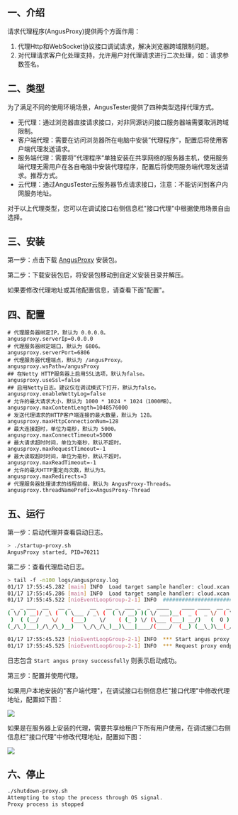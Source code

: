 [//]: # (安装请求代理)

[//]: # (=====)

## 一、介绍

请求代理程序(AngusProxy)提供两个方面作用：

1. 代理Http和WebSocket协议接口调试请求，解决浏览器跨域限制问题。
2. 对代理请求客户化处理支持，允许用户对代理请求进行二次处理，如：请求参数签名。

## 二、类型

为了满足不同的使用环境场景，AngusTester提供了四种类型选择代理方式。

- 无代理：通过浏览器直接请求接口，对非同源访问接口服务器端需要取消跨域限制。
- 客户端代理：需要在访问浏览器所在电脑中安装”代理程序“，配置后将使用客户端代理发送请求。
- 服务端代理：需要将”代理程序“单独安装在共享网络的服务器主机，使用服务端代理无需用户在各自电脑中安装代理程序，配置后将使用服务端代理发送请求。推荐方式。
- 云代理：通过AngusTester云服务器节点请求接口，注意：不能访问到客户内网服务地址。

对于以上代理类型，您可以在调试接口右侧信息栏"接口代理"中根据使用场景自由选择。

## 三、安装

第一步：点击下载 [AngusProxy](https://bj-c1-prod-files.xcan.cloud/storage/pubapi/v1/file/AngusProxy-1.0.0.zip?fid=248565111927603200) 安装包。

第二步：下载安装包后，将安装包移动到自定义安装目录并解压。

如果要修改代理地址或其他配置信息，请查看下面"配置"。

## 四、配置

```properties
# 代理服务器绑定IP，默认为 0.0.0.0。
angusproxy.serverIp=0.0.0.0
# 代理服务器绑定端口，默认为 6806。
angusproxy.serverPort=6806
# 代理服务器代理端点，默认为 /angusProxy。
angusproxy.wsPath=/angusProxy
## 在Netty HTTP服务器上启用SSL选项，默认为false。
angusproxy.useSsl=false
## 启用Netty日志。建议仅在调试模式下打开，默认为false。
angusproxy.enableNettyLog=false
# 允许的最大请求大小，默认为 1000 * 1024 * 1024（1000MB）。
angusproxy.maxContentLength=1048576000
# 发送代理请求的HTTP客户端连接的最大数量，默认为 128。
angusproxy.maxHttpConnectionNum=128
# 最大连接超时，单位为毫秒，默认为 5000。
angusproxy.maxConnectTimeout=5000
# 最大请求超时时间，单位为毫秒，默认不超时。
angusproxy.maxRequestTimeout=-1
# 最大读取超时时间，单位为毫秒，默认不超时。
angusproxy.maxReadTimeout=-1
# 允许的最大HTTP重定向次数，默认为3。
angusproxy.maxRedirects=3
# 代理服务器处理请求的线程前缀，默认为 AngusProxy-Threads。
angusproxy.threadNamePrefix=AngusProxy-Thread
```

## 五、运行

第一步：启动代理并查看启动日志。

```bash
> ./startup-proxy.sh 
AngusProxy started, PID=70211
```

第二步：查看代理启动日志。

```bash
> tail -f -n100 logs/angusproxy.log
01/17 17:55:45.282 [main] INFO  Load target sample handler: cloud.xcan.angus.core.handler.HttpDynamicValueHandler
01/17 17:55:45.286 [main] INFO  Load target sample handler: cloud.xcan.angus.core.handler.HttpAssertionHandler
01/17 17:55:45.522 [nioEventLoopGroup-2-1] INFO  #############################################
 _  _ ___  __   __ _      __   __ _  ___ _  _  ____    ____ ____  __ _  _ _  _
( \/ ) __)/ _\ (  ( \___ / _\ (  ( \/ __) )( \/ ___)__(  _ (  _ \/  ( \/ | \/ )
 )  ( (__/    \/    (___)    \/    ( (_ ) \/ (\___ (___) __/)   (  O )  ( )  /
(_/\_)___)_/\_/\_)__)   \_/\_/\_)__)\___|____/(____/  (__) (__\_)\__(_/\_|__/

01/17 17:55:45.523 [nioEventLoopGroup-2-1] INFO  *** Start angus proxy successfully and 0.0.0.0:6806 is ready [PID=70892] ***
01/17 17:55:45.525 [nioEventLoopGroup-2-1] INFO  *** Request proxy endpoint:   ws://192.168.1.4:6806/angusProxy  ***
```

日志包含 `Start angus proxy successfully` 则表示启动成功。

第三步：配置并使用代理。

如果用户本地安装的"客户端代理"，在调试接口右侧信息栏"接口代理"中修改代理地址，配置如下图：

![](https://bj-c1-prod-files.xcan.cloud/storage/pubapi/v1/file/G04-01.png?fid=203622539782521093)

如果是在服务器上安装的代理，需要共享给租户下所有用户使用，在调试接口右侧信息栏"接口代理"中修改代理地址，配置如下图：

![](https://bj-c1-prod-files.xcan.cloud/storage/pubapi/v1/file/G04-02.png?fid=203622614944448733)

## 六、停止

```bash
./shutdown-proxy.sh 
Attempting to stop the process through OS signal.
Proxy process is stopped
```

